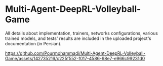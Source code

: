 # Multi-Agent-DeepRL-Volleyball-Game

All details about implementation, trainers, networks configurations, various trained models, and tests' results are included in the uploaded project's documentation (in Persian).

https://github.com/Pourmohammadi/Multi-Agent-DeepRL-Volleyball-Game/assets/142735216/c225f552-f017-4586-98e7-e966c99231d0
